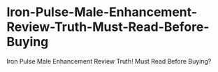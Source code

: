 # Iron-Pulse-Male-Enhancement-Review-Truth-Must-Read-Before-Buying
Iron Pulse Male Enhancement Review Truth! Must Read Before Buying?
